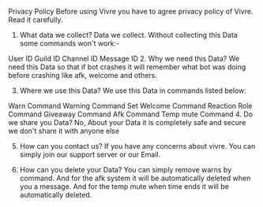 Privacy Policy
Before using Vivre you have to agree privacy policy of Vivre. Read it carefully.

1. What data we collect?
Data we collect. Without collecting this Data some commands won't work:-

User ID
Guild ID
Channel ID
Message ID
2. Why we need this Data?
We need this Data so that if bot crashes it will remember what bot was doing before crashing like afk, welcome and others.

3. Where we use this Data?
We use this Data in commands listed below:

Warn Command
Warning Command
Set Welcome Command
Reaction Role Command
Giveaway Command
Afk Command
Temp mute Command
4. Do we share you Data?
No, About your Data it is completely safe and secure we don't share it with anyone else

5. How can you contact us?
If you have any concerns about vivre. You can simply join our support server or our Email.

6. How can you delete your Data?
You can simply remove warns by command. And for the afk system it will be automatically deleted when you a message. And for the temp mute when time ends it will be automatically deleted.
